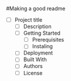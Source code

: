 #Making a good readme
- [ ] Project title 
  - [ ] Description
  - [ ] Getting Started
    - [ ] Prerequisites
    - [ ] Instaling
  - [ ] Deployment
  - [ ] Built With
  - [ ] Authors
  - [ ] License